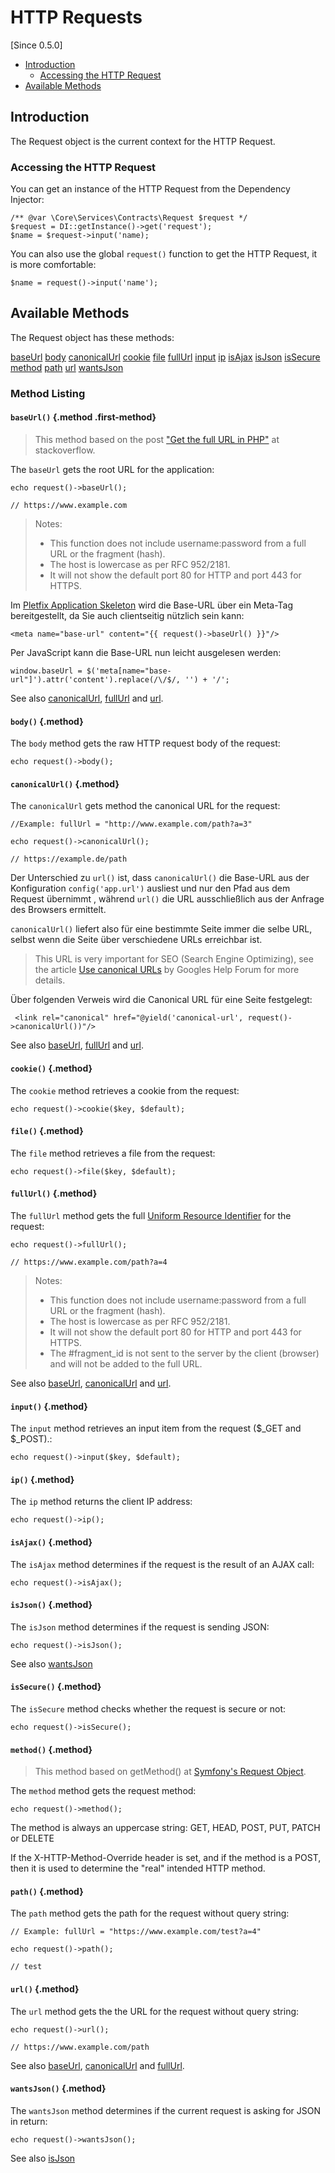 # HTTP Requests

[Since 0.5.0]

- [Introduction](#introduction)
    - [Accessing the HTTP Request](#accessing)
- [Available Methods](#available-methods)

<a name="introduction"></a>
## Introduction

The Request object is the current context for the HTTP Request.

<a name="accessing"></a>
### Accessing the HTTP Request

You can get an instance of the HTTP Request from the Dependency Injector:

    /** @var \Core\Services\Contracts\Request $request */
    $request = DI::getInstance()->get('request');
    $name = $request->input('name);
    
You can also use the global `request()` function to get the HTTP Request, it is more comfortable:
       
    $name = request()->input('name');


<a name="available-methods"></a>
## Available Methods

The Request object has these methods:

<div class="method-list" markdown="1">

[baseUrl](#method-base-url)
[body](#method-body)
[canonicalUrl](#method-canonical-url)
[cookie](#method-cookie)
[file](#method-file)
[fullUrl](#method-full-url)
[input](#method-input)
[ip](#method-ip)
[isAjax](#method-is-ajax)
[isJson](#method-is-json)
[isSecure](#method-is-secure)
[method](#method-method)
[path](#method-path)
[url](#method-url)
[wantsJson](#method-wants-json)

</div>

<a name="method-listing"></a>
### Method Listing

<a name="method-base-url"></a>
#### `baseUrl()` {.method .first-method}

> This method based on the post ["Get the full URL in PHP"](http://stackoverflow.com/questions/6768793/get-the-full-url-in-php) at stackoverflow.    

The `baseUrl` gets the root URL for the application:

    echo request()->baseUrl();

    // https://www.example.com
    
> Notes:
> - This function does not include username:password from a full URL or the fragment (hash).
> - The host is lowercase as per RFC 952/2181.
> - It will not show the default port 80 for HTTP and port 443 for HTTPS.    

Im [Pletfix Application Skeleton](https://github.com/pletfix/app) wird die Base-URL über ein Meta-Tag bereitgestellt, da Sie auch clientseitig nützlich sein kann: 
  
    <meta name="base-url" content="{{ request()->baseUrl() }}"/>

Per JavaScript kann die Base-URL nun leicht ausgelesen werden:

    window.baseUrl = $('meta[name="base-url"]').attr('content').replace(/\/$/, '') + '/';

See also [canonicalUrl](#method-canonical-url), [fullUrl](#method-full-url) and [url](#method-url).


<a name="method-body"></a>
#### `body()` {.method}

The `body` method gets the raw HTTP request body of the request:

    echo request()->body();
    

<a name="method-canonical-url"></a>
#### `canonicalUrl()` {.method}

The `canonicalUrl` gets method the canonical URL for the request:

    //Example: fullUrl = "http://www.example.com/path?a=3"

    echo request()->canonicalUrl();

    // https://example.de/path
  
Der Unterschied zu `url()` ist, dass `canonicalUrl()` die Base-URL aus der Konfiguration `config('app.url')` ausliest 
und nur den Pfad aus dem Request übernimmt , während `url()` die URL ausschließlich aus der Anfrage des Browsers ermittelt.

`canonicalUrl()` liefert also für eine bestimmte Seite immer die selbe URL, selbst wenn die Seite über verschiedene URLs erreichbar ist.

> This URL is very important for SEO (Search Engine Optimizing), see the article 
> [Use canonical URLs](https://support.google.com/webmasters/answer/139066?hl=en) by Googles Help Forum for more details.

Über folgenden Verweis wird die Canonical URL für eine Seite festgelegt:
 
     <link rel="canonical" href="@yield('canonical-url', request()->canonicalUrl())"/>
     
See also [baseUrl](#method-base-url), [fullUrl](#method-full-url) and [url](#method-url).


<a name="method-cookie"></a>
#### `cookie()` {.method}

The `cookie` method retrieves a cookie from the request:

    echo request()->cookie($key, $default);
    

<a name="method-file"></a>
#### `file()` {.method}

The `file` method retrieves a file from the request:

    echo request()->file($key, $default);
    

<a name="method-full-url"></a>
#### `fullUrl()` {.method}

The `fullUrl` method gets the full [Uniform Resource Identifier](https://en.wikipedia.org/wiki/Uniform_Resource_Identifier) for the request:

    echo request()->fullUrl();

    // https://www.example.com/path?a=4
  
> Notes:
> - This function does not include username:password from a full URL or the fragment (hash).
> - The host is lowercase as per RFC 952/2181.
> - It will not show the default port 80 for HTTP and port 443 for HTTPS.
> - The #fragment_id is not sent to the server by the client (browser) and will not be added to the full URL.    

See also [baseUrl](#method-full-url), [canonicalUrl](#method-canonical-url) and [url](#method-url).


<a name="method-input"></a>
#### `input()` {.method}

The `input` method retrieves an input item from the request ($_GET and $_POST).:

    echo request()->input($key, $default);
    

<a name="method-ip"></a>
#### `ip()` {.method}

The `ip` method returns the client IP address:

    echo request()->ip();
    

<a name="method-is-ajax"></a>
#### `isAjax()` {.method}

The `isAjax` method determines if the request is the result of an AJAX call:

    echo request()->isAjax();
    

<a name="method-is-json"></a>
#### `isJson()` {.method}

The `isJson` method determines if the request is sending JSON:

    echo request()->isJson();
    
See also [wantsJson](#method-wants-json)


<a name="method-is-secure"></a>
#### `isSecure()` {.method}

The `isSecure` method checks whether the request is secure or not:

    echo request()->isSecure();
    

<a name="method-method"></a>
#### `method()` {.method}

> This method based on getMethod() at [Symfony's Request Object](https://github.com/symfony/http-foundation/blob/3.2/Request.php).

The `method` method gets the request method:

    echo request()->method();

    
The method is always an uppercase string: GET, HEAD, POST, PUT, PATCH or DELETE

If the X-HTTP-Method-Override header is set, and if the method is a POST, then it is used to determine the "real" intended HTTP method.

     
<a name="method-path"></a>
#### `path()` {.method}

The `path` method gets the path for the request without query string:

    // Example: fullUrl = "https://www.example.com/test?a=4"
    
    echo request()->path();

    // test
    

<a name="method-url"></a>
#### `url()` {.method}

The `url` method gets the the URL for the request without query string:

    echo request()->url();

    // https://www.example.com/path
  
See also [baseUrl](#method-base-url), [canonicalUrl](#method-canonical-url) and [fullUrl](#method-full-url).

    
<a name="method-wants-json"></a>
#### `wantsJson()` {.method}

The `wantsJson` method determines if the current request is asking for JSON in return:

    echo request()->wantsJson();
    
See also [isJson](#method-is-json)
